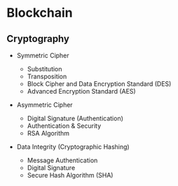 # Blockchain

## **Cryptography**

-	Symmetric Cipher
	-	Substitution
	-	Transposition
	-	Block Cipher and Data Encryption Standard (DES)
	-	Advanced Encryption Standard (AES)
	
-	Asymmetric Cipher
	-	Digital Signature (Authentication)
	-	Authentication & Security
	-	RSA Algorithm
	
-	Data Integrity (Cryptographic Hashing)
	-	Message Authentication
	-	Digital Signature
	-	Secure Hash Algorithm (SHA)
	
